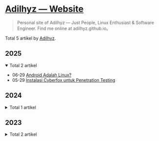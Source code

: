 # [Adilhyz — Website](https://adilhyz.github.io/ "Beranda")

> Personal site of Adilhyz — Just People, Linux Enthusiast & Software Engineer. Find me online at adilhyz.github.io。

Total 5 artikel by [Adilhyz](https://github.com/adilhyz).

## 2025

<details open>
<summary>Total 2 artikel</summary>

- 06-29 [Android Adalah Linux?](https://adilhyz.github.io/posts/android-linux/ "2025-06-29 16:35:53")
- 05-29 [Instalasi Cyberfox untuk Penetration Testing](https://adilhyz.github.io/posts/cyberfox-install/ "2025-05-29 16:35:53")

</details>

## 2024

<details>
<summary>Total 1 artikel</summary>

- 04-17 [Adilhyz Repo](https://adilhyz.github.io/projects/adilhyz/adilhyz-repo/ "2024-04-17 12:51:35")

</details>

## 2023

<details>
<summary>Total 2 artikel</summary>

- 11-23 [Spicetify Tool Untuk Spotify Premium](https://adilhyz.github.io/posts/spicetify-install/ "2023-11-23 16:35:53")
- 08-06 [Bspwm Dotfiles](https://adilhyz.github.io/projects/adilhyz/dotfiles-v1/ "2023-08-06 20:51:11")

</details>

